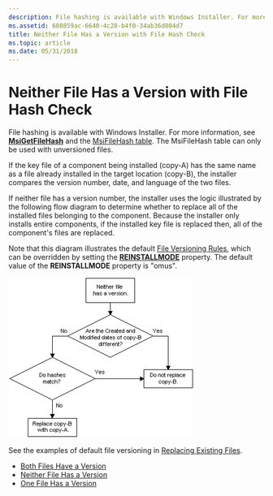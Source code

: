 ```yaml
---
description: File hashing is available with Windows Installer. For more information, see MsiGetFileHash and the MsiFileHash table. The MsiFileHash table can only be used with unversioned files.
ms.assetid: 608859ac-6640-4c28-b4f0-34ab36d804d7
title: Neither File Has a Version with File Hash Check
ms.topic: article
ms.date: 05/31/2018
---
```


# Neither File Has a Version with File Hash Check

File hashing is available with Windows Installer. For more information, see [**MsiGetFileHash**](/windows/desktop/api/Msi/nf-msi-msigetfilehasha) and the [MsiFileHash table](msifilehash-table.md). The MsiFileHash table can only be used with unversioned files.

If the key file of a component being installed (copy-A) has the same name as a file already installed in the target location (copy-B), the installer compares the version number, date, and language of the two files.

If neither file has a version number, the installer uses the logic illustrated by the following flow diagram to determine whether to replace all of the installed files belonging to the component. Because the installer only installs entire components, if the installed key file is replaced then, all of the component's files are replaced.

Note that this diagram illustrates the default [File Versioning Rules](file-versioning-rules.md), which can be overridden by setting the [**REINSTALLMODE**](reinstallmode.md) property. The default value of the **REINSTALLMODE** property is "omus".

![default file versioning rules when overridden by the reinstallmode property setting](images/waiflow2b.png)

See the examples of default file versioning in [Replacing Existing Files](replacing-existing-files.md).

-   [Both Files Have a Version](both-files-have-a-version.md)
-   [Neither File Has a Version](neither-file-has-a-version.md)
-   [One File Has a Version](one-file-has-a-version.md)

 

 



